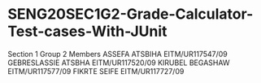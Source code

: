 # SENG20SEC1G2-Grade-Calculator-Test-cases-With-JUnit
Section 1 Group 2 Members
ASSEFA ATSBIHA 	        EITM/UR117547/09
GEBRESLASSIE ATSBHA	EITM/UR117520/09
KIRUBEL BEGASHAW 	EITM/UR117577/09
FIKRTE SEIFE	        EITM/UR117727/09

